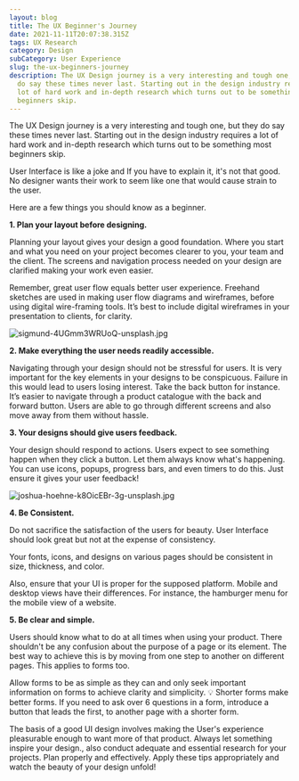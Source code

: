 ```yaml
---
layout: blog
title: The UX Beginner's Journey
date: 2021-11-11T20:07:38.315Z
tags: UX Research
category: Design
subCategory: User Experience
slug: the-ux-beginners-journey
description: The UX Design journey is a very interesting and tough one, but they
  do say these times never last. Starting out in the design industry requires a
  lot of hard work and in-depth research which turns out to be something most
  beginners skip.
---
```

The UX Design journey is a very interesting and tough one, but they do say these times never last. Starting out in the design industry requires a lot of hard work and in-depth research which turns out to be something most beginners skip.

User Interface is like a joke and If you have to explain it, it's not that good. No designer wants their work to seem like one that would cause strain to the user.

Here are a few things you should know as a beginner.

**1. Plan your layout before designing.**

Planning your layout gives your design a good foundation. Where you start and what you need on your project becomes clearer to you, your team and the client. The screens and navigation process needed on your design are clarified making your work even easier.

Remember, great user flow equals better user experience. Freehand sketches are used in making user flow diagrams and wireframes, before using digital wire-framing tools. It’s best to include digital wireframes in your presentation to clients, for clarity.

![sigmund-4UGmm3WRUoQ-unsplash.jpg](https://cdn.hashnode.com/res/hashnode/image/upload/v1605126636344/-KlVFw-hw.jpeg?auto=compress,format&format=webp)

**2. Make everything the user needs readily accessible.**

Navigating through your design should not be stressful for users. It is very important for the key elements in your designs to be conspicuous. Failure in this would lead to users losing interest. Take the back button for instance. It’s easier to navigate through a product catalogue with the back and forward button. Users are able to go through different screens and also move away from them without hassle.

**3. Your designs should give users feedback.**

Your design should respond to actions. Users expect to see something happen when they click a button. Let them always know what's happening. You can use icons, popups, progress bars, and even timers to do this. Just ensure it gives your user feedback!

![joshua-hoehne-k8OicEBr-3g-unsplash.jpg](https://cdn.hashnode.com/res/hashnode/image/upload/v1605126668867/XiLeff2A1.jpeg?auto=compress,format&format=webp)

**4. Be Consistent.**

Do not sacrifice the satisfaction of the users for beauty. User Interface should look great but not at the expense of consistency.

Your fonts, icons, and designs on various pages should be consistent in size, thickness, and color.

Also, ensure that your UI is proper for the supposed platform. Mobile and desktop views have their differences. For instance, the hamburger menu for the mobile view of a website.

**5. Be clear and simple.**

Users should know what to do at all times when using your product. There shouldn't be any confusion about the purpose of a page or its element. The best way to achieve this is by moving from one step to another on different pages. This applies to forms too.

Allow forms to be as simple as they can and only seek important information on forms to achieve clarity and simplicity. 💡 Shorter forms make better forms. If you need to ask over 6 questions in a form, introduce a button that leads the first, to another page with a shorter form.

The basis of a good UI design involves making the User's experience pleasurable enough to want more of that product. Always let something inspire your design., also conduct adequate and essential research for your projects. Plan properly and effectively. Apply these tips appropriately and watch the beauty of your design unfold!